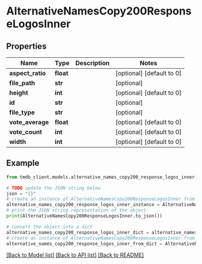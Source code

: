 # AlternativeNamesCopy200ResponseLogosInner


## Properties

Name | Type | Description | Notes
------------ | ------------- | ------------- | -------------
**aspect_ratio** | **float** |  | [optional] [default to 0]
**file_path** | **str** |  | [optional] 
**height** | **int** |  | [optional] [default to 0]
**id** | **str** |  | [optional] 
**file_type** | **str** |  | [optional] 
**vote_average** | **float** |  | [optional] [default to 0]
**vote_count** | **int** |  | [optional] [default to 0]
**width** | **int** |  | [optional] [default to 0]

## Example

```python
from tmdb_client.models.alternative_names_copy200_response_logos_inner import AlternativeNamesCopy200ResponseLogosInner

# TODO update the JSON string below
json = "{}"
# create an instance of AlternativeNamesCopy200ResponseLogosInner from a JSON string
alternative_names_copy200_response_logos_inner_instance = AlternativeNamesCopy200ResponseLogosInner.from_json(json)
# print the JSON string representation of the object
print(AlternativeNamesCopy200ResponseLogosInner.to_json())

# convert the object into a dict
alternative_names_copy200_response_logos_inner_dict = alternative_names_copy200_response_logos_inner_instance.to_dict()
# create an instance of AlternativeNamesCopy200ResponseLogosInner from a dict
alternative_names_copy200_response_logos_inner_from_dict = AlternativeNamesCopy200ResponseLogosInner.from_dict(alternative_names_copy200_response_logos_inner_dict)
```
[[Back to Model list]](../README.md#documentation-for-models) [[Back to API list]](../README.md#documentation-for-api-endpoints) [[Back to README]](../README.md)


